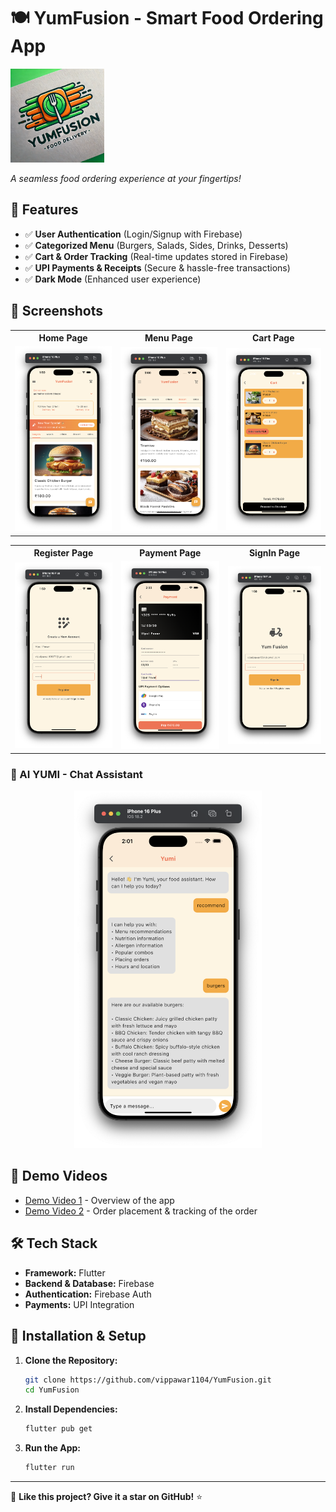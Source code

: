 # 🍽️ YumFusion - Smart Food Ordering App

<img src="lib/images/icon.png" alt="YumFusion Icon" width="150">

*A seamless food ordering experience at your fingertips!*  

## 🚀 Features

- ✅ **User Authentication** (Login/Signup with Firebase)
- ✅ **Categorized Menu** (Burgers, Salads, Sides, Drinks, Desserts)
- ✅ **Cart & Order Tracking** (Real-time updates stored in Firebase)
- ✅ **UPI Payments & Receipts** (Secure & hassle-free transactions)
- ✅ **Dark Mode** (Enhanced user experience)

## 📸 Screenshots

<table>
  <tr>
    <th>Home Page</th>
    <th>Menu Page</th>
    <th>Cart Page</th>
  </tr>
  <tr>
    <td><img src="Home.png" alt="Home" width="250"></td>
    <td><img src="Menu.png" alt="Menu" width="250"></td>
    <td><img src="Cart.png" alt="Cart" width="250"></td>
  </tr>
</table>

<table>
  <tr>
    <th>Register Page</th>
    <th>Payment Page</th>
    <th>SignIn Page</th>
  </tr>
  <tr>
    <td><img src="Register.png" alt="Register" width="250"></td>
    <td><img src="Payment.png" alt="Payment" width="250"></td>
    <td><img src="Signin.png" alt="SignIn" width="250"></td>
  </tr>
</table>

### 🤖 AI YUMI - Chat Assistant

<p align="center">
  <img src="AI.png" alt="YUMI Chat" width="300">
</p>

## 🎥 Demo Videos

- [Demo Video 1](https://www.youtube.com/watch?v=xhc25d2YjYc&t=41s) - Overview of the app
- [Demo Video 2](https://www.youtube.com/watch?v=nhySdaRNr6I) - Order placement & tracking of the order

## 🛠️ Tech Stack

- **Framework:** Flutter
- **Backend & Database:** Firebase
- **Authentication:** Firebase Auth
- **Payments:** UPI Integration

## 📲 Installation & Setup

1. **Clone the Repository:**
   ```bash
   git clone https://github.com/vippawar1104/YumFusion.git
   cd YumFusion
   
   ```
2. **Install Dependencies:**
   ```bash
   flutter pub get
   ```
3. **Run the App:**
   ```bash
   flutter run
   ```


---

🌟 **Like this project? Give it a star on GitHub!** ⭐
